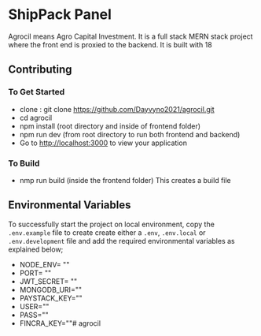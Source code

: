 # ShipPack Panel

Agrocil means Agro Capital Investment. It is a full stack MERN stack project where the front end is proxied to the backend. It is built with 18

## Contributing

### To Get Started

- clone :  git clone <https://github.com/Dayvyno2021/agrocil.git>
- cd agrocil
- npm install (root directory and inside of frontend folder)
- npm run dev (from root directory to run both frontend and backend)
- Go to <http://localhost:3000> to view your application

### To Build

- nmp run build (inside the frontend folder)
This creates a build file

## Environmental Variables

To successfully start the project on local environment, copy the `.env.example` file to create create either a `.env`, `.env.local` or `.env.development` file and add the required environmental variables as explained below;

- NODE_ENV= "<Node Environment>"
- PORT= "<Port>"
- JWT_SECRET= "<Jwt Secret>"
- MONGODB_URI="<MongoDb Unique Resource Identifier>"
- PAYSTACK_KEY="<Paystack key>"
- USER="<NodeMailer email>"
- PASS="<email password>"
- FINCRA_KEY="<Fincra key>"# agrocil
